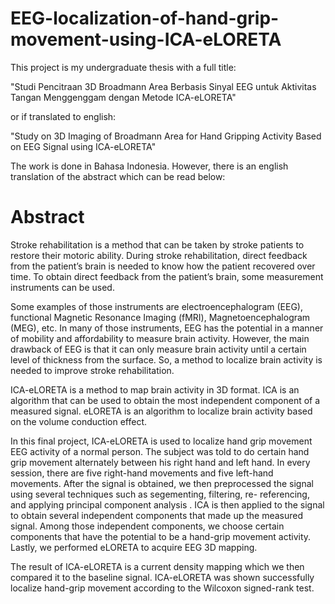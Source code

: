# EEG-localization-of-hand-grip-movement-using-ICA-eLORETA

This project is my undergraduate thesis with a full title:

"Studi Pencitraan 3D Broadmann Area Berbasis Sinyal EEG untuk Aktivitas Tangan Menggenggam dengan Metode ICA-eLORETA"

or if translated to english:

"Study on 3D Imaging of Broadmann Area for Hand Gripping Activity Based on EEG Signal using ICA-eLORETA"

The work is done in Bahasa Indonesia. However, there is an english translation of the abstract which can be read below:

# Abstract

Stroke rehabilitation is a method that can be taken by stroke patients to restore their motoric ability. During stroke rehabilitation, direct feedback from the patient’s brain is needed to know how the patient recovered over time. To obtain direct feedback from the patient’s brain, some measurement instruments can be used.

Some examples of those instruments are electroencephalogram (EEG), functional Magnetic Resonance Imaging (fMRI), Magnetoencephalogram (MEG), etc. In many of those instruments, EEG has the potential in a manner of mobility and affordability to measure brain activity. However, the main drawback of EEG is that it can only measure brain activity until a certain level of thickness from the surface. So, a method to localize brain activity is needed to improve stroke rehabilitation.

ICA-eLORETA is a method to map brain activity in 3D format. ICA is an algorithm that can be used to obtain the most independent component of a measured signal. eLORETA is an algorithm to localize brain activity based on the volume conduction effect.

In this final project, ICA-eLORETA is used to localize hand grip movement EEG activity of a normal person. The subject was told to do certain hand grip movement alternately between his right hand and left hand. In every session, there are five right-hand movements and five left-hand movements. After the signal is obtained, we then preprocessed the signal using several techniques such as segementing, filtering, re-
referencing, and applying principal component analysis . ICA is then applied to the signal to obtain several independent components that made up the measured signal. Among those independent components, we choose certain components that have the potential to be a hand-grip movement activity. Lastly, we performed eLORETA to acquire EEG 3D mapping.

The result of ICA-eLORETA is a current density mapping which we then compared it to the baseline signal. ICA-eLORETA was shown successfully localize hand-grip movement according to the Wilcoxon signed-rank test.
